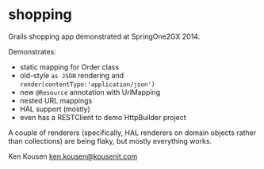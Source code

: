shopping
========

Grails shopping app demonstrated at SpringOne2GX 2014.

Demonstrates:

- static mapping for Order class
- old-style `as JSON` rendering and `render(contentType:'application/json')`
- new `@Resource` annotation with UrlMapping
- nested URL mappings
- HAL support (mostly)
- even has a RESTClient to demo HttpBuilder project

A couple of renderers (specifically, HAL renderers on domain objects rather than collections)
are being flaky, but mostly everything works.

Ken Kousen
ken.kousen@kousenit.com
